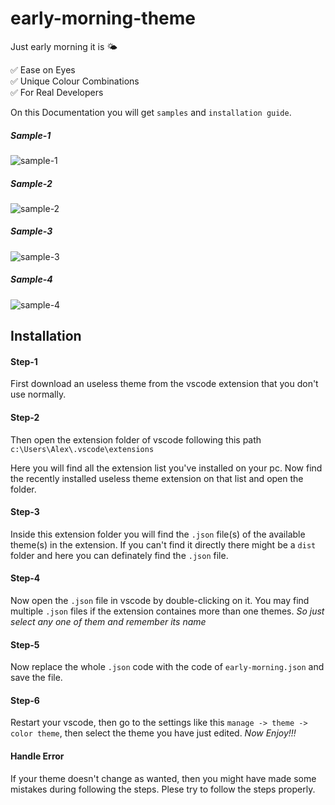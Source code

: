 # early-morning-theme
Just early morning it is 🌤️

✅ Ease on Eyes \
✅ Unique Colour Combinations \
✅ For Real Developers

On this Documentation you will get `samples` and `installation guide`.

##### Sample-1
![sample-1](https://images.pexels.com/photos/24205851/pexels-photo-24205851/free-photo-of-web-developement.png)

##### Sample-2
![sample-2](https://images.pexels.com/photos/24205830/pexels-photo-24205830/free-photo-of-coding.png?auto=compress&cs=tinysrgb&w=1260&h=750&dpr=1)

##### Sample-3
![sample-3](https://images.pexels.com/photos/24205885/pexels-photo-24205885/free-photo-of-programmer.png?auto=compress&cs=tinysrgb&w=1260&h=750&dpr=1)

##### Sample-4
![sample-4](https://images.pexels.com/photos/24205924/pexels-photo-24205924/free-photo-of-web-developer.png?auto=compress&cs=tinysrgb&w=1260&h=750&dpr=1)

## Installation

#### Step-1
First download an useless theme from the vscode extension that you don't use normally.

#### Step-2
Then open the extension folder of vscode following this path
`c:\Users\Alex\.vscode\extensions`

Here you will find all the extension list you've installed on your pc. Now find the recently installed useless theme extension on that list and open the folder. 

#### Step-3

Inside this extension folder you will find the `.json` file(s) of the available theme(s) in the extension. 
If you can't find it directly there might be a `dist` folder and here you can definately find the `.json` file.

#### Step-4

Now open the `.json` file in vscode by double-clicking on it. You may find multiple `.json` files if the extension containes more than one themes. _So just select any one of them and remember its name_

#### Step-5 
Now replace the whole `.json` code with the code of `early-morning.json` and save the file.

#### Step-6
Restart your vscode, then go to the settings like this
`manage -> theme -> color theme`, then select the theme you have just edited. _Now Enjoy!!!_

#### Handle Error
If your theme doesn't change as wanted, then you might have made some mistakes during following the steps. Plese try to follow the steps properly.
